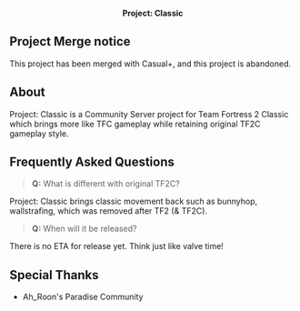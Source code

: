 <p align="center"><b>
Project: Classic
</b></p>

## Project Merge notice
This project has been merged with Casual+, and this project is abandoned.

## About

Project: Classic is a Community Server project for Team Fortress 2 Classic which brings more like TFC gameplay while retaining original TF2C gameplay style.

## Frequently Asked Questions

> **Q:** What is different with original TF2C?

Project: Classic brings classic movement back such as bunnyhop, wallstrafing, which was removed after TF2 (& TF2C).

> **Q:** When will it be released?

There is no ETA for release yet. Think just like valve time!

## Special Thanks
* Ah_Roon's Paradise Community
